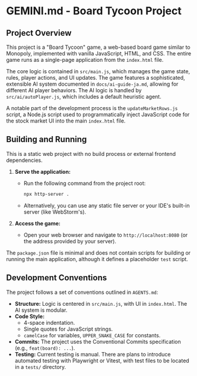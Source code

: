 # GEMINI.md - Board Tycoon Project

## Project Overview

This project is a "Board Tycoon" game, a web-based board game similar to Monopoly, implemented with vanilla JavaScript, HTML, and CSS. The entire game runs as a single-page application from the `index.html` file.

The core logic is contained in `src/main.js`, which manages the game state, rules, player actions, and UI updates. The game features a sophisticated, extensible AI system documented in `docs/ai-guide-ja.md`, allowing for different AI player behaviors. The AI logic is handled by `src/ai/autoPlayer.js`, which includes a default heuristic agent.

A notable part of the development process is the `updateMarketRows.js` script, a Node.js script used to programmatically inject JavaScript code for the stock market UI into the main `index.html` file.

## Building and Running

This is a static web project with no build process or external frontend dependencies.

1.  **Serve the application:**
    *   Run the following command from the project root:
        ```bash
        npx http-server .
        ```
    *   Alternatively, you can use any static file server or your IDE's built-in server (like WebStorm's).

2.  **Access the game:**
    *   Open your web browser and navigate to `http://localhost:8080` (or the address provided by your server).

The `package.json` file is minimal and does not contain scripts for building or running the main application, although it defines a placeholder `test` script.

## Development Conventions

The project follows a set of conventions outlined in `AGENTS.md`:

*   **Structure:** Logic is centered in `src/main.js`, with UI in `index.html`. The AI system is modular.
*   **Code Style:**
    *   4-space indentation.
    *   Single quotes for JavaScript strings.
    *   `camelCase` for variables, `UPPER_SNAKE_CASE` for constants.
*   **Commits:** The project uses the Conventional Commits specification (e.g., `feat(board): ...`).
*   **Testing:** Current testing is manual. There are plans to introduce automated testing with Playwright or Vitest, with test files to be located in a `tests/` directory.
